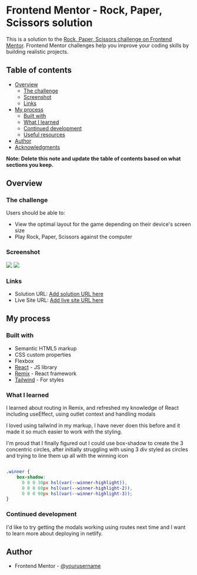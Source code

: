 # Frontend Mentor - Rock, Paper, Scissors solution

This is a solution to the [Rock, Paper, Scissors challenge on Frontend Mentor](https://www.frontendmentor.io/challenges/rock-paper-scissors-game-pTgwgvgH). Frontend Mentor challenges help you improve your coding skills by building realistic projects. 

## Table of contents

- [Overview](#overview)
  - [The challenge](#the-challenge)
  - [Screenshot](#screenshot)
  - [Links](#links)
- [My process](#my-process)
  - [Built with](#built-with)
  - [What I learned](#what-i-learned)
  - [Continued development](#continued-development)
  - [Useful resources](#useful-resources)
- [Author](#author)
- [Acknowledgments](#acknowledgments)

**Note: Delete this note and update the table of contents based on what sections you keep.**

## Overview

### The challenge

Users should be able to:

- View the optimal layout for the game depending on their device's screen size
- Play Rock, Paper, Scissors against the computer

### Screenshot

![](./screenshots/main-page.jpg)
![](./screenshots/you-lose.jpg)

### Links

- Solution URL: [Add solution URL here](https://your-solution-url.com)
- Live Site URL: [Add live site URL here](https://your-live-site-url.com)

## My process

### Built with

- Semantic HTML5 markup
- CSS custom properties
- Flexbox
- [React](https://reactjs.org/) - JS library
- [Remix](https://remix.run/) - React framework
- [Tailwind](https://tailwindcss.com/) - For styles

### What I learned

I learned about routing in Remix, and refreshed my knowledge of React including useEffect, using outlet context and handling modals 

I loved using tailwind in my markup, I have never doen this before and it made it so much easier to work with the styling. 

I'm proud that I finally figured out I could use box-shadow to create the 3 concentric circles, after initially struggling with using 3 div styled as circles and trying to line them up all with the winning icon

```css

.winner {
    box-shadow: 
      0 0 0 30px hsl(var(--winner-highlight)), 
      0 0 0 60px hsl(var(--winner-highlight-2)), 
      0 0 0 90px hsl(var(--winner-highlight-3)); 
}
```

### Continued development

I'd like to try getting the modals working using routes next time and I want to learn more about deploying in netlify.

## Author

- Frontend Mentor - [@yourusername](https://www.frontendmentor.io/profile/nicki-moody)
